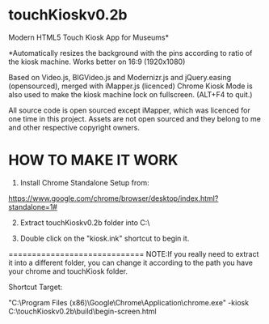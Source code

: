 touchKioskv0.2b
==============

Modern HTML5 Touch Kiosk App for Museums*

*Automatically resizes the background with the pins according to ratio of the kiosk machine. Works better on 16:9 (1920x1080)

Based on Video.js, BIGVideo.js and Modernizr.js and jQuery.easing (opensourced), merged with iMapper.js (licenced)
Chrome Kiosk Mode is also used to make the kiosk machine lock on fullscreen. (ALT+F4 to quit.)

All source code is open sourced except iMapper, which was licenced for one time in this project.
Assets are not open sourced and they belong to me and other respective copyright owners.


HOW TO MAKE IT WORK
============================

1) Install Chrome Standalone Setup from:

https://www.google.com/chrome/browser/desktop/index.html?standalone=1#


2) Extract touchKioskv0.2b folder into C:\


3) Double click on the "kiosk.ink" shortcut to begin it.


=============================
NOTE:If you really need to extract it into a different folder, you can change it according to the path you have your chrome and touchKiosk folder.

Shortcut Target: 

"C:\Program Files (x86)\Google\Chrome\Application\chrome.exe" -kiosk C:\touchKioskv0.2b\build\begin-screen.html
